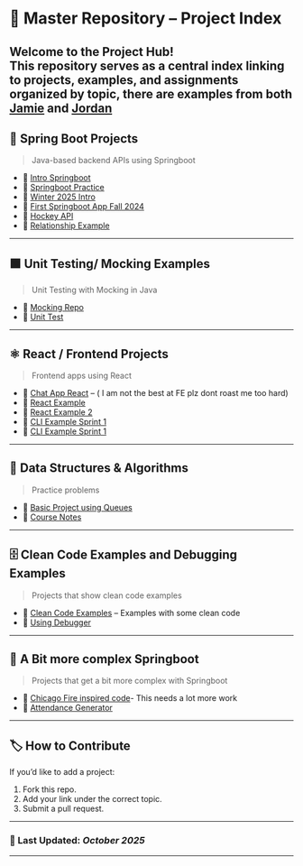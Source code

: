 # 🧭 Master Repository – Project Index

Welcome to the **Project Hub**!  
This repository serves as a central index linking to projects, examples, and assignments organized by topic, there are examples from both [Jamie](https://github.com/jamie-keyin?tab=repositories) and [Jordan](https://github.com/JKells99?tab=repositories)
---
## 🧩 Spring Boot Projects
> Java-based backend APIs using Springboot

-  🔗 [Intro Springboot](https://github.com/JKells99/fall2025SpringbootIntro)
-  🔗 [Springboot Practice](https://github.com/JKells99/S4PracticeSpringBootProblems)
-  🔗 [Winter 2025 Intro](https://github.com/JKells99/Winter2025Springboot)
-  🔗 [First Springboot App Fall 2024](https://github.com/JKells99/FirstSpringBootAppFalll2024)
-  🔗 [Hockey API](https://github.com/jamie-keyin/s4_2024_hockey_reg_system_api)
-  🔗 [Relationship Example](https://github.com/JKells99/RelationshipExampleFall2025)
---

## 🟩 Unit Testing/ Mocking Examples
> Unit Testing with Mocking in Java

-  🔗 [Mocking Repo](https://github.com/JKells99/MockingRepo)
-  🔗 [Unit Test](https://github.com/JKells99/UnitTestFall2024Examples)
---

## ⚛️ React / Frontend Projects
> Frontend apps using React

-  🔗 [Chat App React](https://github.com/JKells99/chatapp-FE) – ( I am not the best at FE plz dont roast me too hard)  
-  🔗 [React Example](https://github.com/JKells99/reactreviewfall2024)
-  🔗 [React Example 2](https://github.com/JKells99/fall2024react)
-  🔗 [CLI Example Sprint 1](https://github.com/jamie-keyin/AttendanceReportGeneratorCLI)
-  🔗 [CLI Example Sprint 1](https://github.com/jamie-keyin/S4_2023_Spring_HTTP_Client_Mock)

---

## 🌲 Data Structures & Algorithms
> Practice problems
-  🔗 [Basic Project using Queues](https://github.com/JKells99/DSAAnimalExample) 
-  🔗 [Course Notes](https://github.com/JKells99/DSANotesKeyin)
---

## 🗄️ Clean Code Examples and Debugging Examples
> Projects that show clean code examples

-  🔗 [Clean Code Examples](https://github.com/JKells99/CleanCodeExamples) – Examples with some clean code  
-  🔗 [Using Debugger](https://github.com/JKells99/DebuggingExamples)

---

## 🐳 A Bit more complex Springboot
> Projects that get a bit more complex with Springboot

-  🔗 [Chicago Fire inspired code](https://github.com/JKells99/ChicagoFireHouseManagnmentSystem)- This needs a lot more work 
-  🔗 [Attendance Generator](https://github.com/jamie-keyin/AttendanceReportGenerator)

---

## 🏷️ How to Contribute

If you’d like to add a project:
1. Fork this repo.
2. Add your link under the correct topic.
3. Submit a pull request.

---

### 📅 Last Updated: *October 2025*

---

